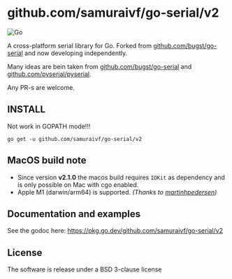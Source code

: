 # github.com/samuraivf/go-serial/v2

![Go](https://github.com/albenik/go-serial/workflows/Go/badge.svg)

A cross-platform serial library for Go. Forked from [github.com/bugst/go-serial](https://github.com/bugst/go-serial) and
now developing independently.

Many ideas are bein taken from [github.com/bugst/go-serial](https://github.com/bugst/go-serial)
and [github.com/pyserial/pyserial](https://github.com/pyserial/pyserial).

Any PR-s are welcome.

## INSTALL

Not work in GOPATH mode!!!

```
go get -u github.com/samuraivf/go-serial/v2
```

## MacOS build note

* Since version **v2.1.0** the macos build requires `IOKit` as dependency and is only possible on Mac with cgo enabled.
* Apple M1 (darwin/arm64) is supported. _(Thanks to [martinhpedersen](https://github.com/albenik/go-serial/pull/25))_

## Documentation and examples

See the godoc here: https://pkg.go.dev/github.com/samuraivf/go-serial/v2

## License

The software is release under a BSD 3-clause license
